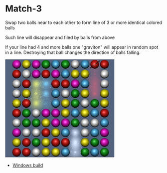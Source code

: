 # Match-3

Swap two balls near to each other to form line of 3 or more identical colored balls

Such line will disappear and filed by balls from above

If your line had 4 and more balls one "graviton" will appear in random spot in a line. Destroying that ball changes the direction of balls falling.

<img src="Screenshots/Gameplay.jpg" width = "350">

* [Windows build](https://drive.google.com/file/d/1Bht-qK5q9AuvTNQoSxVwUW444vPEZVRY)